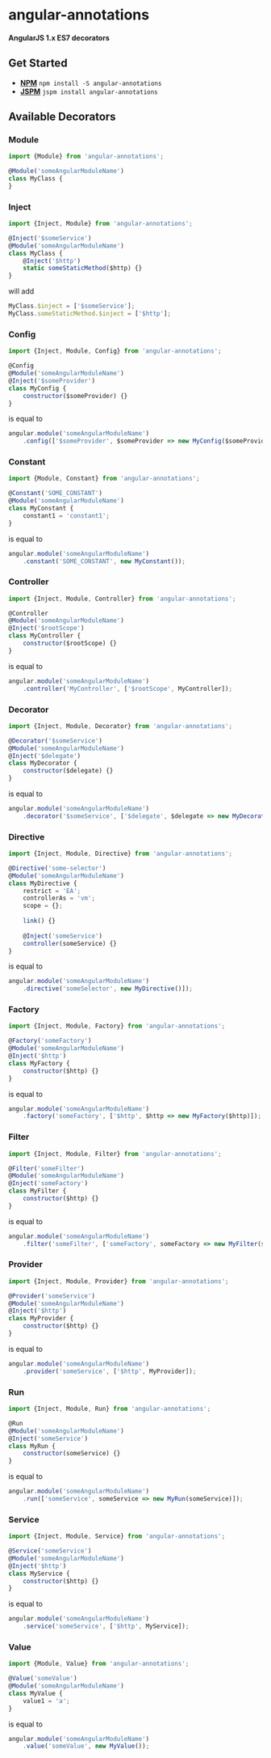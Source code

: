 # angular-annotations
#### AngularJS 1.x ES7 decorators

## Get Started
- **[NPM](https://www.npmjs.com/)** `npm install -S angular-annotations`
- **[JSPM](http://jspm.io/)** `jspm install angular-annotations`

## Available Decorators
### Module

```js
import {Module} from 'angular-annotations';

@Module('someAngularModuleName')
class MyClass {
}
```

### Inject


```js
import {Inject, Module} from 'angular-annotations';

@Inject('$someService')
@Module('someAngularModuleName')
class MyClass {
    @Inject('$http')
    static someStaticMethod($http) {}
}
```

will add

```js
MyClass.$inject = ['$someService'];
MyClass.someStaticMethod.$inject = ['$http'];
```

### Config
 
```js
import {Inject, Module, Config} from 'angular-annotations';

@Config
@Module('someAngularModuleName')
@Inject('$someProvider')
class MyConfig {
    constructor($someProvider) {}
}
```
is equal to

```js
angular.module('someAngularModuleName')
    .config(['$someProvider', $someProvider => new MyConfig($someProvider)]);
```

### Constant
 
```js
import {Module, Constant} from 'angular-annotations';

@Constant('SOME_CONSTANT')
@Module('someAngularModuleName')
class MyConstant {
    constant1 = 'constant1';
}
```
is equal to
 
```js
angular.module('someAngularModuleName')
    .constant('SOME_CONSTANT', new MyConstant());
```

### Controller
 
```js
import {Inject, Module, Controller} from 'angular-annotations';

@Controller
@Module('someAngularModuleName')
@Inject('$rootScope')
class MyController {
    constructor($rootScope) {}
}
```

is equal to

```js
angular.module('someAngularModuleName')
    .controller('MyController', ['$rootScope', MyController]);
```

### Decorator

```js
import {Inject, Module, Decorator} from 'angular-annotations';

@Decorator('$someService')
@Module('someAngularModuleName')
@Inject('$delegate')
class MyDecorator {
    constructor($delegate) {}
}
```

is equal to

```js
angular.module('someAngularModuleName')
    .decorator('$someService', ['$delegate', $delegate => new MyDecorator($delegate)]);
```

### Directive

```js
import {Inject, Module, Directive} from 'angular-annotations';

@Directive('some-selector')
@Module('someAngularModuleName')
class MyDirective {
    restrict = 'EA';
    controllerAs = 'vm';
    scope = {};
    
    link() {}
    
    @Inject('someService')
    controller(someService) {}
}
```

is equal to

```js
angular.module('someAngularModuleName')
    .directive('someSelector', new MyDirective()]);
```

### Factory

```js
import {Inject, Module, Factory} from 'angular-annotations';

@Factory('someFactory')
@Module('someAngularModuleName')
@Inject('$http')
class MyFactory {
    constructor($http) {}
}
```

is equal to

```js
angular.module('someAngularModuleName')
    .factory('someFactory', ['$http', $http => new MyFactory($http)]);
```

### Filter

```js
import {Inject, Module, Filter} from 'angular-annotations';

@Filter('someFilter')
@Module('someAngularModuleName')
@Inject('someFactory')
class MyFilter {
    constructor($http) {}
}
```

is equal to

```js
angular.module('someAngularModuleName')
    .filter('someFilter', ['someFactory', someFactory => new MyFilter(someFactory)]);
```

### Provider

```js
import {Inject, Module, Provider} from 'angular-annotations';

@Provider('someService')
@Module('someAngularModuleName')
@Inject('$http')
class MyProvider {
    constructor($http) {}
}
```

is equal to

```js
angular.module('someAngularModuleName')
    .provider('someService', ['$http', MyProvider]);
```

### Run

```js
import {Inject, Module, Run} from 'angular-annotations';

@Run
@Module('someAngularModuleName')
@Inject('someService')
class MyRun {
    constructor(someService) {}
}
```

is equal to

```js
angular.module('someAngularModuleName')
    .run(['someService', someService => new MyRun(someService)]);
```

### Service

```js
import {Inject, Module, Service} from 'angular-annotations';

@Service('someService')
@Module('someAngularModuleName')
@Inject('$http')
class MyService {
    constructor($http) {}
}
```

is equal to

```js
angular.module('someAngularModuleName')
    .service('someService', ['$http', MyService]);
```

### Value

```js
import {Module, Value} from 'angular-annotations';

@Value('someValue')
@Module('someAngularModuleName')
class MyValue {
    value1 = 'a';
}
```

is equal to

```js
angular.module('someAngularModuleName')
    .value('someValue', new MyValue());
```
